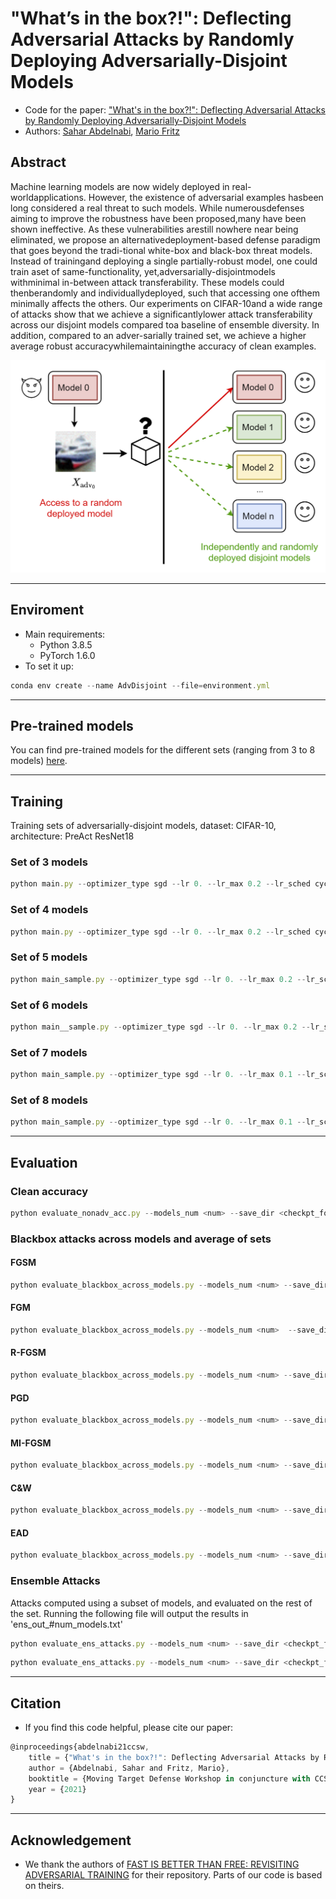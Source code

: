 # "What’s in the box?!": Deflecting Adversarial Attacks by Randomly Deploying Adversarially-Disjoint Models #
- Code for the paper: ["What's in the box?!": Deflecting Adversarial Attacks by Randomly Deploying Adversarially-Disjoint Models](https://arxiv.org/pdf/2102.05104.pdf) 
- Authors: [Sahar Abdelnabi](https://scholar.google.de/citations?user=QEiYbDYAAAAJ&hl=en), [Mario Fritz](https://cispa.saarland/group/fritz/)

## Abstract ## 
Machine learning models are now widely deployed in real-worldapplications. However, the existence of adversarial examples hasbeen long considered a real threat to such models. While numerousdefenses aiming to improve the robustness have been proposed,many have been shown ineffective. As these vulnerabilities arestill nowhere near being eliminated, we propose an alternativedeployment-based defense paradigm that goes beyond the tradi-tional white-box and black-box threat models. Instead of trainingand deploying a single partially-robust model, one could train aset of same-functionality, yet,adversarially-disjointmodels withminimal in-between attack transferability. These models could thenberandomly and individuallydeployed, such that accessing one ofthem minimally affects the others. Our experiments on CIFAR-10and a wide range of attacks show that we achieve a significantlylower attack transferability across our disjoint models compared toa baseline of ensemble diversity. In addition, compared to an adver-sarially trained set, we achieve a higher average robust accuracywhilemaintainingthe accuracy of clean examples.

<p align="center">
<img src="https://github.com/S-Abdelnabi/AdversariallyDisjoint/blob/main/teaser.PNG" width="600">
</p>

- - -

## Enviroment ##
- Main requirements:
	- Python 3.8.5
	- PyTorch 1.6.0
- To set it up: 
```javascript
conda env create --name AdvDisjoint --file=environment.yml
```
- - -
## Pre-trained models ##

You can find pre-trained models for the different sets (ranging from 3 to 8 models) [here](https://oc.cs.uni-saarland.de/owncloud/index.php/s/LSfHBZfxozQAWAm).

- - -

## Training ##
Training sets of adversarially-disjoint models, dataset: CIFAR-10, architecture:  PreAct ResNet18

### Set of 3 models ###
```javascript
python main.py --optimizer_type sgd --lr 0. --lr_max 0.2 --lr_sched cycle --epochs 76 --models_num 3 --seed 1002 --tranfser_check_interval 4 --attack_type_check pgd --include_gradient_angle 1 --gradient_weight 0.4 --start_gradient_loss 0 --end_gradient_loss 5 --include_transfer_loss 1 --start_transfer_loss 1 --include_transfer_sgn_loss 1 --transfer_loss_weight 0.5 --start_transfer_sgn_loss 2 --transfer_loss_sgn_weight 0.4 --fgm_epsilon_training 6 --arch resnet18 --batch_size 120
```
### Set of 4 models ###
```javascript
python main.py --optimizer_type sgd --lr 0. --lr_max 0.2 --lr_sched cycle --epochs 76 --models_num 4 --seed 1002 --tranfser_check_interval 4 --attack_type_check pgd --include_gradient_angle 1 --gradient_weight 0.4 --start_gradient_loss 0 --end_gradient_loss 5 --include_transfer_loss 1 --start_transfer_loss 1 --include_transfer_sgn_loss 1 --transfer_loss_weight 0.5 --start_transfer_sgn_loss 2 --transfer_loss_sgn_weight 0.4 --fgm_epsilon_training 6 --arch resnet18 --batch_size 106
```
### Set of 5 models ###
```javascript
python main_sample.py --optimizer_type sgd --lr 0. --lr_max 0.2 --lr_sched cycle --epochs 100 --models_num 5 --seed 1002 --tranfser_check_interval 4 --attack_type_check pgd --include_gradient_angle 1 --gradient_weight 0.4 --start_gradient_loss 0 --end_gradient_loss 5 --include_transfer_loss 1 --start_transfer_loss 0 --include_transfer_sgn_loss 1 --transfer_loss_weight 0.8 --start_transfer_sgn_loss 0 --transfer_loss_sgn_weight 0.8 --fgm_epsilon_training 6 --arch resnet18 --batch_size 106
```
### Set of 6 models ###
```javascript
python main__sample.py --optimizer_type sgd --lr 0. --lr_max 0.2 --lr_sched cycle --epochs 120 --models_num 6 --seed 1002 --tranfser_check_interval 4 --attack_type_check pgd --include_gradient_angle 1 --gradient_weight 0.4 --start_gradient_loss 0 --end_gradient_loss 5 --include_transfer_loss 1 --start_transfer_loss 0 --include_transfer_sgn_loss 1 --transfer_loss_weight 0.8 --start_transfer_sgn_loss 0 --transfer_loss_sgn_weight 0.8 --fgm_epsilon_training 6 --arch resnet18 --batch_size 106 
```
### Set of 7 models ###
```javascript
python main_sample.py --optimizer_type sgd --lr 0. --lr_max 0.1 --lr_sched cycle --epochs 120 --up_epochs 30 --down_epochs 90 --models_num 7 --seed 1002 --tranfser_check_interval 4 --attack_type_check pgd --include_gradient_angle 1 --gradient_weight 0.4 --start_gradient_loss 0 --end_gradient_loss 5 --include_transfer_loss 1 --start_transfer_loss 0 --include_transfer_sgn_loss 1 --transfer_loss_weight 0.8 --start_transfer_sgn_loss 0 --transfer_loss_sgn_weight 0.8 --fgm_epsilon_training 6 --arch resnet18 --batch_size 90
```
### Set of 8 models ###
```javascript
python main_sample.py --optimizer_type sgd --lr 0. --lr_max 0.1 --lr_sched cycle --epochs 120 --up_epochs 30 --down_epochs 90 --models_num 8 --seed 1002 --tranfser_check_interval 4 --attack_type_check pgd --include_gradient_angle 1 --gradient_weight 0.4 --start_gradient_loss 0 --end_gradient_loss 5 --include_transfer_loss 1 --start_transfer_loss 0 --include_transfer_sgn_loss 1 --transfer_loss_weight 0.8 --start_transfer_sgn_loss 0 --transfer_loss_sgn_weight 0.8 --fgm_epsilon_training 6 --arch resnet18 --batch_size 75 
```
- - -
## Evaluation ##

### Clean accuracy ###
```javascript
python evaluate_nonadv_acc.py --models_num <num> --save_dir <checkpt_folder>  --arch resnet18 --batch_size 128 --checkpt _best
```

### Blackbox attacks across models and average of sets ###
#### FGSM ####
```javascript
python evaluate_blackbox_across_models.py --models_num <num> --save_dir <checkpt_folder> --attack_type fgsm --epsilon 0.031 --arch resnet18 --batch_size 128 --checkpt _best
```
#### FGM ####
```javascript
python evaluate_blackbox_across_models.py --models_num <num>  --save_dir <checkpt_folder> --attack_type fgm --epsilon 1 --arch resnet18 --batch_size 128 --checkpt _best
```
#### R-FGSM ####
```javascript
python evaluate_blackbox_across_models.py --models_num <num> --save_dir <checkpt_folder> --attack_type rfgsm --epsilon 0.031 --arch resnet18 --batch_size 128 --checkpt _best
```
#### PGD ####
```javascript
python evaluate_blackbox_across_models.py --models_num <num> --save_dir <checkpt_folder> --attack_type pgd --epsilon 0.031 --alpha 0.0078 --bim_itrs <iters> --arch resnet18 --batch_size 128 --checkpt _best
```
#### MI-FGSM ####
```javascript
python evaluate_blackbox_across_models.py --models_num <num> --save_dir <checkpt_folder> --attack_type mifgsm --epsilon 0.031 --alpha 0.0031 --mi_itrs 20 --arch resnet18 --batch_size 128 --checkpt _best
```
#### C&W ####
```javascript
python evaluate_blackbox_across_models.py --models_num <num> --save_dir <checkpt_folder> --attack_type cw --cw_c 1.0 --arch resnet18 --batch_size 128 --checkpt _best --cw_conf <conf>
```
#### EAD ####
```javascript
python evaluate_blackbox_across_models.py --models_num <num> --save_dir <checkpt_folder> --attack_type ead --arch resnet18 --batch_size 128 --checkpt _best --ead_conf <conf> 
```
### Ensemble Attacks ###
Attacks computed using a subset of models, and evaluated on the rest of the set. Running the following file will output the results in 'ens_out_#num_models.txt'

```javascript
python evaluate_ens_attacks.py --models_num <num> --save_dir <checkpt_folder> --attack_type fgsm --epsilon 0.031 --batch_size 128 --checkpt _best
```

```javascript
python evaluate_ens_attacks.py --models_num <num> --save_dir <checkpt_folder>  --attack_type pgd --epsilon 0.031 --alpha 0.0078 --bim_itrs 20 --arch resnet18 --batch_size 128 --checkpt _best
```
- - -
## Citation ##

- If you find this code helpful, please cite our paper:
```javascript
@inproceedings{abdelnabi21ccsw,
    title = {"What's in the box?!": Deflecting Adversarial Attacks by Randomly Deploying Adversarially-Disjoint Models},
    author = {Abdelnabi, Sahar and Fritz, Mario},
    booktitle = {Moving Target Defense Workshop in conjuncture with CCS},
    year = {2021}
}
```
- - -

## Acknowledgement ##

- We thank the authors of [FAST IS BETTER THAN FREE: REVISITING ADVERSARIAL TRAINING](https://arxiv.org/pdf/2001.03994.pdf) for their repository. Parts of our code is based on theirs. 
